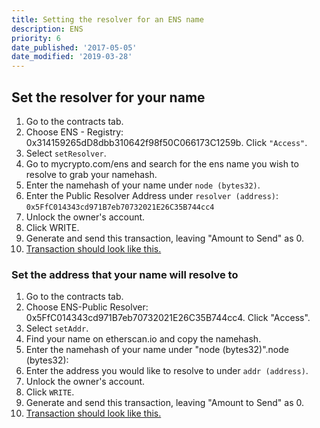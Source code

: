 ```yaml
---
title: Setting the resolver for an ENS name
description: ENS
priority: 6
date_published: '2017-05-05'
date_modified: '2019-03-28'
---
```


## Set the resolver for your name

1. Go to the contracts tab.
2. Choose ENS - Registry: 0x314159265dD8dbb310642f98f50C066173C1259b. Click `"Access"`.
3. Select `setResolver`.
4. Go to mycrypto.com/ens and search for the ens name you wish to resolve to grab your namehash.
5. Enter the namehash of your name under `node (bytes32)`.
6. Enter the Public Resolver Address under `resolver (address)`: `0x5FfC014343cd971B7eb70732021E26C35B744cc4`
7. Unlock the owner's account.
8. Click WRITE.
9. Generate and send this transaction, leaving "Amount to Send" as 0.
10. [Transaction should look like this.](https://etherscan.io/tx/0x60eec50b492375bce25684f806599873b7f682e1ba504c8bed7cc90c33368118)

### Set the address that your name will resolve to

1. Go to the contracts tab.
2. Choose ENS-Public Resolver: 0x5FfC014343cd971B7eb70732021E26C35B744cc4. Click "Access".
3. Select `setAddr`.
4. Find your name on etherscan.io and copy the namehash.
5. Enter the namehash of your name under "node (bytes32)".node (bytes32):
6. Enter the address you would like to resolve to under `addr (address)`.
7. Unlock the owner's account.
8. Click `WRITE`.
9. Generate and send this transaction, leaving "Amount to Send" as 0.
10. [Transaction should look like this.](https://etherscan.io/tx/0xe4b8cbbb9c30a9066e4d430e347e07442ccc99b927ed73280792aee718ecbd30)

